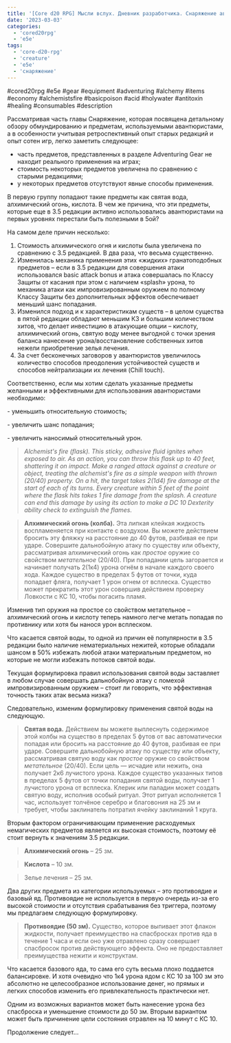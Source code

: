 ```yaml
---
title: '[Core d20 RPG] Мысли вслух. Дневник разработчика. Снаряжение авантюриста, часть 1'
date: '2023-03-03'
categories:
  - 'cored20rpg'
  - 'e5e'
tags:
  - 'core-d20-rpg'
  - 'creature'
  - 'e5e'
  - 'снаряжение'
---
```


#cored20rpg #e5e #gear #equipment #adventuring #alchemy #items #economy #alchemistsfire #basicpoison #acid #holywater #antitoxin #healing #consumables #description



Рассматривая часть главы Снаряжение, которая посвящена детальному обзору обмундированию и предметам, используемыми авантюристами, а в особенности учитывая ретроспективный опыт старых редакций и опыт сотен игр, легко заметить следующее:

- часть предметов, представленных в разделе Adventuring Gear не находит реального применения на играх;
- стоимость некоторых предметов увеличена по сравнению с старыми редакциями;
- у некоторых предметов отсутствуют явные способы применения.

В первую группу попадают такие предметы как святая вода, алхимический огонь, кислота. В чем же причина, что эти предметы, которые еще в 3.5 редакции активно использовались авантюристами на первых уровнях перестали быть полезными в 5ой?

На самом деле причин несколько:

1. Стоимость алхимического огня и кислоты была увеличена по сравнению с 3.5 редакцией. В два раза, что весьма существенно.
2. Изменилась механика применения этих «жидких» гранатоподобных предметов – если в 3.5 редакции для совершения атаки использовался basic attack bonus и атака совершалась по Классу Защиты от касания при этом с наличием «splash» урона, то механика атаки как импровизированным оружием по полному Классу Защиты без дополнительных эффектов обеспечивает меньший шанс попадания.
3. Изменился подход и к характеристикам существ – в целом существа в пятой редакции обладают меньшим КЗ и большим количеством хитов, что делает инвестицию в атакующие опции – кислоту, алхимический огонь, святую воду менее выгодной с точки зрения баланса нанесение урона/восстановление собственных хитов нежели приобретение зелья лечения.
4. За счет бесконечных заговоров у авантюристов увеличилось количество способов преодоления устойчивостей существ и способов нейтрализации их лечения (Chill touch).

Соответственно, если мы хотим сделать указанные предметы желанными и эффективными для использования авантюристами необходимо:

\- уменьшить относительную стоимость;

\- увеличить шанс попадания;

\- увеличить наносимый относительный урон.

> _Alchemist's fire (flask). This sticky, adhesive fluid ignites when exposed to air. As an action, you can throw this flask up to 40 feet, shattering it on impact. Make a ranged attack against a creature or object, treating the alchemist's fire as a simple weapon with thrown (20/40) property. On a hit, the target takes 2(1d4) fire damage at the start of each of its turns. Every creature within 5 feet of the point where the flask hits takes 1 fire damage from the splash. A creature can end this damage by using its action to make a DC 10 Dexterity ability check to extinguish the flames._

> **Алхимический огонь (колба).** Эта липкая клейкая жидкость воспламеняется при контакте с воздухом. Вы можете действием бросить эту фляжку на расстояние до 40 футов, разбивая ее при ударе. Совершите дальнобойную атаку по существу или объекту, рассматривая алхимический огонь как _простое_ оружие со свойством _метательное_ (20/40). При попадании цель загорается и начинает получать 2(1к4) урона огнём в начале каждого своего хода. Каждое существо в пределах 5 футов от точки, куда попадает фляга, получает 1 урон огнем от всплеска. Существо может прекратить этот урон совершив действием проверку Ловкости с КС 10, чтобы погасить пламя.

Изменив тип оружия на простое со свойством метательное – алхимический огонь и кислоту теперь намного легче метать попадая по противнику или хотя бы нанося урон всплеском.

Что касается святой воды, то одной из причин её популярности в 3.5 редакции было наличие нематериальных нежитей, которые обладали шансом в 50% избежать любой атаки материальным предметом, но которые не могли избежать потоков святой воды.

Текущая формулировка правил использования святой воды заставляет в любом случае совершать дальнобойную атаку с помехой импровизированным оружием – стоит ли говорить, что эффективная точность таких атак весьма низка?

Следовательно, изменим формулировку применения святой воды на следующую.

> **Святая вода.** Действием вы можете выплеснуть содержимое этой колбы на существо в пределах 5 футов от вас автоматически попадая или бросить на расстояние до 40 футов, разбивая ее при ударе. Совершите дальнобойную атаку по существу или объекту, рассматривая святую воду как _простое_ оружие со свойством _метательное_ (20/40). Если цель — исчадие или нежить, она получает 2к6 лучистого урона. Каждое существо указанных типов в пределах 5 футов от точки попадания святой воды, получает 1 лучистого урона от всплеска. Клерик или паладин может создать святую воду, исполнив особый ритуал. Этот ритуал исполняется 1 час, использует толчёное серебро и благовония на 25 зм и требует, чтобы заклинатель потратил ячейку заклинаний 1 круга.

Вторым фактором ограничивающим применение расходуемых немагических предметов является их высокая стоимость, поэтому её стоит вернуть к значениям 3.5 редакции.

> **Алхимический огонь** – 25 зм.

> **Кислота** – 10 зм.

> Зелье лечения – 25 зм.

Два других предмета из категории используемых – это противоядие и базовый яд. Противоядие не используется в первую очередь из-за его высокой стоимости и отсутствия срабатывания без триггера, поэтому мы предлагаем следующую формулировку.

> **Противоядие (50 зм).** Существо, которое выпивает этот флакон жидкости, получает преимущество на спасбросках против яда в течение 1 часа и если оно уже отравлено сразу совершает спасбросок против действующего эффекта. Оно не предоставляет преимущества нежити и конструктам.

Что касается базового яда, то сама его суть весьма плохо поддается балансировке. И хотя очевидно что 1к4 урона ядом с КС 10 за 100 зм это абсолютно не целесообразное использование денег, но прямых и легких способов изменить его привлекательность практически нет.

Одним из возможных вариантов может быть нанесение урона без спасброска и уменьшение стоимости до 50 зм. Вторым вариантом может быть причинение цели состояния отравлен на 10 минут с КС 10.

Продолжение следует…
